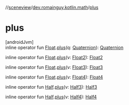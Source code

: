 //[sceneview](../../index.md)/[dev.romainguy.kotlin.math](index.md)/[plus](plus.md)

# plus

[androidJvm]\
inline operator fun [Float](https://kotlinlang.org/api/latest/jvm/stdlib/kotlin/-float/index.html).[plus](plus.md)(q: [Quaternion](-quaternion/index.md)): [Quaternion](-quaternion/index.md)

inline operator fun [Float](https://kotlinlang.org/api/latest/jvm/stdlib/kotlin/-float/index.html).[plus](plus.md)(v: [Float2](-float2/index.md)): [Float2](-float2/index.md)

inline operator fun [Float](https://kotlinlang.org/api/latest/jvm/stdlib/kotlin/-float/index.html).[plus](plus.md)(v: [Float3](-float3/index.md)): [Float3](-float3/index.md)

inline operator fun [Float](https://kotlinlang.org/api/latest/jvm/stdlib/kotlin/-float/index.html).[plus](plus.md)(v: [Float4](-float4/index.md)): [Float4](-float4/index.md)

inline operator fun [Half](-half/index.md).[plus](plus.md)(v: [Half3](-half3/index.md)): [Half3](-half3/index.md)

inline operator fun [Half](-half/index.md).[plus](plus.md)(v: [Half4](-half4/index.md)): [Half4](-half4/index.md)

